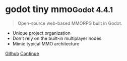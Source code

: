 <!-- markdownlint-disable first-line-h1 -->

<!--![logo](_media/icon.svg)-->

# godot tiny mmo<small>Godot 4.4.1</small>
> Open-source web-based MMORPG built in Godot.

- Unique project organization
- Don't rely on the built-in multiplayer nodes
- Mimic typical MMO architecture

[Github](https://github.com/SlayHorizon/godot-tiny-mmo)
[Continue](#godot-tiny-mmo)

<!--![color]( #3c6bb5)-->
<!--![color](linear-gradient(to left bottom, #b3ffc8 0%, #eeffb3 100%))-->
